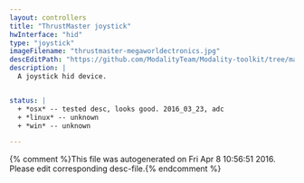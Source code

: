 ```yaml
---
layout: controllers
title: "ThrustMaster joystick"
hwInterface: "hid"
type: "joystick"
imageFilename: "thrustmaster-megaworldectronics.jpg"
descEditPath: "https://github.com/ModalityTeam/Modality-toolkit/tree/master/Modality/MKtlDescriptions//thrustmaster-megaworldectronics.desc.scd"
description: |
  A joystick hid device.


status: |
  + *osx* -- tested desc, looks good. 2016_03_23, adc
  + *linux* -- unknown
  + *win* -- unknown

---
```

{% comment %}This file was autogenerated on Fri Apr  8 10:56:51 2016. Please edit corresponding desc-file.{% endcomment %}
